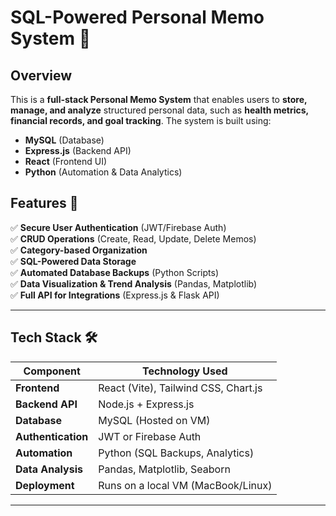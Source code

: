 # SQL-Powered Personal Memo System 📒

## Overview
This is a **full-stack Personal Memo System** that enables users to **store, manage, and analyze** structured personal data, such as **health metrics, financial records, and goal tracking**. The system is built using:
- **MySQL** (Database)
- **Express.js** (Backend API)
- **React** (Frontend UI)
- **Python** (Automation & Data Analytics)

## Features 🚀
✅ **Secure User Authentication** (JWT/Firebase Auth)  
✅ **CRUD Operations** (Create, Read, Update, Delete Memos)  
✅ **Category-based Organization**  
✅ **SQL-Powered Data Storage**  
✅ **Automated Database Backups** (Python Scripts)  
✅ **Data Visualization & Trend Analysis** (Pandas, Matplotlib)  
✅ **Full API for Integrations** (Express.js & Flask API)  

---

## Tech Stack 🛠️

| Component   | Technology Used |
|------------|----------------|
| **Frontend** | React (Vite), Tailwind CSS, Chart.js |
| **Backend API** | Node.js + Express.js |
| **Database** | MySQL (Hosted on VM) |
| **Authentication** | JWT or Firebase Auth |
| **Automation** | Python (SQL Backups, Analytics) |
| **Data Analysis** | Pandas, Matplotlib, Seaborn |
| **Deployment** | Runs on a local VM (MacBook/Linux) |

---

